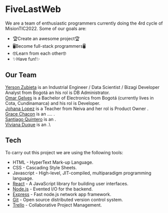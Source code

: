 # FiveLastWeb
We are a team of enthusiastic programmers currently doing the 4rd cycle of MisionTIC2022. Some of our goals are:
- 🏆Create an awesome project🏆
- 🖥️Become full-stack programmers🖥️
- 🤓Learn from each other🤓
- ✨Have fun!✨ 

## Our Team
[Yerson Zubieta](https://github.com/yerson117) is an Industrial Engineer / Data Scientist / Bizagi Developer Analyst from Bogotá an his rol is DB Administrator.\
[Omar Gelves](https://github.com/omargelves) is a Bachelor of Electronics from Bogotá (currently lives in Cota, Cundinamarca) and his rol is Developer.\
[Johana Lopez](https://github.com/JohanaLopez) is a Teacher from Neiva and her rol is Product Owner .\
[Grace Chacon](https://github.com/GraceChacon) is an .... .\
[Santiago Quintero](https://github.com/MrSanty) is an .\
[Viviana Duque](https://github.com/vividuke) is an .\

## Tech
To carry out this project we are using the following tools:
- HTML - HyperText Mark-up Language.
- CSS - Cascading Style Sheets.
- Javascript - High-level, JIT-compiled, multiparadigm programming language.
- [React](https://reactjs.org/) - A JavaScript library for building user interfaces.
- [Node.js](http://nodejs.org) - Evented I/O for the backend.
- [Express](http://expressjs.com) - Fast node.js network app framework.
- [Git](https://git-scm.com) - Open source distributed version control system.
- [Trello](https://trello.com/) - Collaborative Project Management.